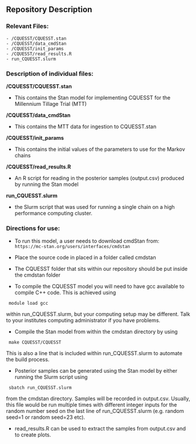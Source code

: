 ## Repository Description



### Relevant Files:
	- /CQUESST/CQUESST.stan
	- /CQUESST/data_cmdStan
	- /CQUESST/init_params
	- /CQUESST/read_results.R
	- run_CQUESST.slurm



### Description of individual files:

**/CQUESST/CQUESST.stan**
- This contains the Stan model for implementing CQUESST for the Millennium Tillage Trial (MTT)

**/CQUESST/data_cmdStan**
- This contains the MTT data for ingestion to CQUESST.stan

**/CQUESST/init_params**
- This contains the initial values of the parameters to use for the Markov chains
	
**/CQUESST/read_results.R**
- An R script for reading in the posterior samples (output.csv) produced by running the Stan model
	
**run_CQUESST.slurm**
- the Slurm script that was used for running a single chain on a high performance computing cluster.


### Directions for use:

- To run this model, a user needs to download cmdStan from: 
```  https://mc-stan.org/users/interfaces/cmdstan ``` 

- Place the source code in placed in a folder called cmdstan

- The CQUESST folder that sits within our repository should be put inside the cmdstan folder

- To compile the CQUESST model you will need to have gcc available to compile C++ code.  This is achieved using 

``` module load gcc``` 

within run_CQUESST.slurm, but your computing setup may be different.  Talk to your institutes computing administrator if you have problems.
  
- Compile the Stan model from within the cmdstan directory by using 

``` make CQUESST/CQUESST```  

This is also a line that is included within run_CQUESST.slurm to automate the build process.
  
- Posterior samples can be generated using the Stan model by either running the Slurm script using 

``` sbatch run_CQUESST.slurm``` 

from the cmdstan directory.  Samples will be recorded in output.csv. Usually, this file would be run multiple times with different integer inputs for the random number seed on the last line of run_CQUESST.slurm (e.g. random seed=1 or random seed=23 etc).
  
- read_results.R can be used to extract the samples from output.csv and to create plots.